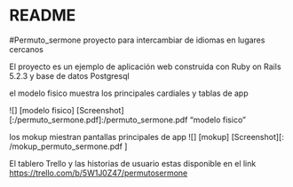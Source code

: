 # README

#Permuto_sermone
proyecto para intercambiar de idiomas en lugares cercanos

 El proyecto es un ejemplo de aplicación web construida con Ruby on Rails 5.2.3 y base de datos Postgresql


el modelo fisico muestra los principales cardiales y tablas de app

![] [modelo fisico]
[Screenshot][:/permuto_sermone.pdf]:/permuto_sermone.pdf  “modelo fisico”


los mokup miestran pantallas  principales de app
 ![] [mokup]
[Screenshot][: /mokup_permuto_sermone.pdf ]

El tablero Trello y las historias de usuario estas disponible en el link
https://trello.com/b/5W1J0Z47/permutosermone

